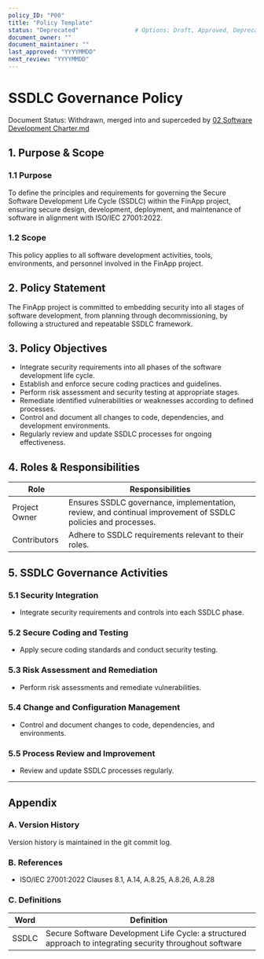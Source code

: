 ```yaml
---
policy_ID: "P00"
title: "Policy Template"
status: "Deprecated"                # Options: Draft, Approved, Deprecated
document_owner: ""
document_maintainer: ""
last_approved: "YYYYMMDD"
next_review: "YYYYMMDD"
---
```

# SSDLC Governance Policy
Document Status: Withdrawn, merged into and superceded by [02 Software Development Charter.md](./02%20Software%20Development%20Charter.md)

## 1. Purpose & Scope

### 1.1 Purpose
To define the principles and requirements for governing the Secure Software Development Life Cycle (SSDLC) within the FinApp project, ensuring secure design, development, deployment, and maintenance of software in alignment with ISO/IEC 27001:2022.

### 1.2 Scope
This policy applies to all software development activities, tools, environments, and personnel involved in the FinApp project.

## 2. Policy Statement
The FinApp project is committed to embedding security into all stages of software development, from planning through decommissioning, by following a structured and repeatable SSDLC framework.

## 3. Policy Objectives
- Integrate security requirements into all phases of the software development life cycle.
- Establish and enforce secure coding practices and guidelines.
- Perform risk assessment and security testing at appropriate stages.
- Remediate identified vulnerabilities or weaknesses according to defined processes.
- Control and document all changes to code, dependencies, and development environments.
- Regularly review and update SSDLC processes for ongoing effectiveness.

## 4. Roles & Responsibilities

| Role           | Responsibilities                                                                 |
|----------------|----------------------------------------------------------------------------------|
| Project Owner  | Ensures SSDLC governance, implementation, review, and continual improvement of SSDLC policies and processes. |
| Contributors   | Adhere to SSDLC requirements relevant to their roles.                             |

## 5. SSDLC Governance Activities

### 5.1 Security Integration
- Integrate security requirements and controls into each SSDLC phase.

### 5.2 Secure Coding and Testing
- Apply secure coding standards and conduct security testing.

### 5.3 Risk Assessment and Remediation
- Perform risk assessments and remediate vulnerabilities.

### 5.4 Change and Configuration Management
- Control and document changes to code, dependencies, and environments.

### 5.5 Process Review and Improvement
- Review and update SSDLC processes regularly.

---

## Appendix

### A. Version History
Version history is maintained in the git commit log.

### B. References
- ISO/IEC 27001:2022 Clauses 8.1, A.14, A.8.25, A.8.26, A.8.28

### C. Definitions
| Word                | Definition                                                                 |
|---------------------|----------------------------------------------------------------------------|
| SSDLC               | Secure Software Development Life Cycle: a structured approach to integrating security throughout software
